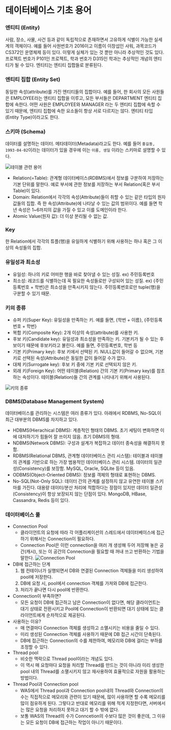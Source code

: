 # 데이터베이스 기초 용어

### 엔티티 (Entity)

사람, 장소, 사물, 사건 등과 같이 독립적으로 존재하면서 고유하게 식별이 가능한 실세계의 객체이다. 예를 들어 사원번호가 2016이고 이름이 이창섭인 사워, 과목코드가 CS372인 운영체제 등이 있다. 이렇게 실체가 있는 것 뿐만 아니라 추상적인 것도 있다. 프로젝트 번호가 P101인 프로젝트, 학과 번호가 D315인 학과는 추상적인 개념의 엔티티가 될 수 있다. 엔티티는 엔티티 집합들로 분류된다.

### 엔티티 집합 (Entity Set)

동일한 속성(attribute)를 가진 엔티티들의 집합이다. 예를 들어, 한 회사의 모든 사원들은 EMPLOYEE라는 엔티티 집합을 이루고, 모든 부서들은 DEPARTMENT 엔티티 집합에 속한다. 어떤 사원은 EMPLOYEE와 MANAGER 라는 두 엔티티 집합에 속할 수 있기 때문에, 엔티티 집합에 속한 요소들이 항상 서로 다르지는 않다. 엔티티 타입(Entity Type)이라고도 한다.

### 스키마 (Schema)

데이터를 설명하는 데이터. 메타데이터(Metadata)라고도 한다. 예를 들어 `홍길동, 1993-04-02`이라는 데이터가 있을 경우에 이는 `이름, 생일` 이라는 스키마로 설명할 수 있다.

![테이블 관련 용어](https://dl.dropboxusercontent.com/s/7wuch5scloueeza/%EC%8A%A4%ED%81%AC%EB%A6%B0%EC%83%B7%202018-12-02%2017.16.29.png)

- Relation(=Table): 관계형 데이터베이스(RDBMS)에서 정보를 구분하여 저장하는 기본 단위를 말한다. 예로 부서에 관한 정보를 저장하는 부서 Relation(혹은 부서 Table)이 있다.
- Domain: Relation에서 각각의 속성(Attribute)들이 취할 수 있는 같은 타입의 원자 값들의 집합. 즉 한 속성(Attribute)에 나타날 수 있는 값의 범위이다. 예를 들면 학년 속성은 1~6까지의 값을 가질 수 있고 이를 도메인이라 한다.
- Atomic Value(원자 값): 더 이상 분리될 수 없는 값.

### Key

한 Relation에서 각각의 튜플(행)을 유일하게 식별하기 위해 사용하는 하나 혹은 그 이상의 속성들의 집합.

### 유일성과 최소성

- 유일성: 하나의 키로 어떠한 행을 바로 찾아낼 수 있는 성질. ex) 주민등록번호
- 최소성: 레코드를 식별하는데 꼭 필요한 속성들로만 구성되어 있는 성질. ex) {주민등록번호 + 학번}은 최소성을 만족시키지 않는다. 주민등록번호로만 tuple(행)을 구분할 수 있기 때문.

### 키의 종류

- 슈퍼 키(Super Key): 유일성을 만족하는 키. 예를 들면, {학번 + 이름}, {주민등록번호 + 학번}
- 복합 키(Composite Key): 2개 이상의 속성(attribute)를 사용한 키.
- 후보 키(Candidate key): 유일성과 최소성을 만족하는 키. 기본키가 될 수 있는 후보이기 때문에 후보키라고 불린다. 예를 들면, 주민등록번호, 학번 등
- 기본 키(Primary key): 후보 키에서 선택된 키. NULL값이 들어갈 수 없으며, 기본키로 선택된 속성(Attribute)은 동일한 값이 들어갈 수가 없다.
- 대체 키(Surrogate key): 후보 키 중에 기본 키로 선택되지 않은 키.
- 외래 키(Foreign Key): 어떤 테이블(Relation) 간의 기본 키(Primary key)를 참조하는 속성이다. 테이블(Relation)들 간의 관계를 나타내기 위해서 사용된다.

![키의 종류](https://dl.dropboxusercontent.com/s/l51vuclpeqkdmwr/%EC%8A%A4%ED%81%AC%EB%A6%B0%EC%83%B7%202018-12-04%2014.33.19.png)

### DBMS(Database Management System)

데이터베이스를 관리하는 시스템은 여러 종류가 있다. 아래에서 RDBMS, No-SQL이 최근 대부분의 DBMS를 차지하고 있다.

- HDBMS(Hierachical DBMS): 계층적인 형태의 DBMS. 초기 세팅이 변화하면 이에 대처하기가 힘들어 잘 쓰이지 않음. 초기 DBMS의 형태.
- NDBMS(Network DBMS): 구성과 설계가 복잡하고 데이터 종속성을 해결하지 못함.
- RDBMS(Relational DBMS, 관계형 데이터베이스 관리 시스템): 테이블과 테이블의 관계를 기반으로 하는 가장 범용적인 데이터베이스 관리 시스템. 데이터의 일관성(Consistency)를 보장함. MySQL, Oracle, SQLite 등이 있음.
- ODBMS(Object-Oriented DBMS): 정보를 객체의 형태로 표현하는 DBMS.
- No-SQL(Not-Only SQL): 데이터 간의 관계를 설정하지 않고 유연한 테이블 스키마를 가진다. 대용량 데이터/분산 처리에 적합하다는 장점이 있지만 데이터 일관성(Consistency)이 항상 보장되지 않는 단점이 있다. MongoDB, HBase, Cassandra, Redis 등이 있다.

### 데이터베이스 풀

- Connection Pool
  - 클라이언트의 요청에 따라 각 어플리케이션의 스레드에서 데이터베이스에 접근하기 위해서는 Connection이 필요하다.
  - Connection Pool은 이런 connection을 여러 개 생성해 두어 저장해 놓은 공간(캐시), 또는 이 공간의 Connection을 필요할 때 꺼내 쓰고 반환하는 기법을 말한다.
    ![Connection Pool](https://raw.githubusercontent.com/WeareSoft/tech-interview/master/contents/images/db-img/db-connection-02.png)
- DB에 접근하는 단계
  1. 웹 컨테이너가 실행되면서 DB와 연결된 Connection 객체들을 미리 생성하여 pool에 저장한다.
  2. DB에 요청 시, pool에서 connection 객체를 가져와 DB에 접근한다.
  3. 처리가 끝나면 다시 pool에 반환한다.
- Connection이 부족하면?
  - 모든 요청이 DB에 접근하고 남은 Connection이 없다면, 해당 클라이언트는 대기 상태로 전환시키고 Pool에 Connection이 반환되면 대기 상태에 있는 클라이언트에게 순차적으로 제공된다.
- 사용하는 이유?
  - 매 연결마다 Connection 객체를 생성하고 소멸시키는 비용을 줄일 수 있다.
  - 미리 생성된 Connection 객체를 사용하기 때문에 DB 접근 시간이 단축된다.
  - DB에 접근하는 Connection의 수를 제한하여, 메모리와 DB에 걸리는 부하를 조정할 수 있다.
- Thread pool
  - 비슷한 맥락으로 Thread pool이라는 개념도 있다.
  - 이 역시 매 요청마다 요청을 처리할 Thread를 만드는 것이 아니라 미리 생성한 pool 내의 Thread를 소멸시키지 않고 재사용하여 효율적으로 자원을 활용하는 방법이다.
- Thread Pool과 Connection pool
  - WAS에서 Thread pool과 Connection pool내의 Thread와 Connection의 수는 직접적으로 메모리와 관련이 있기 때문에, 많이 사용하면 할 수록 메모리를 많이 점유하게 된다. 그렇다고 반대로 메모리를 위해 적게 지정한다면, 서버에서는 많은 요청을 처리하지 못하고 대기 할 수 밖에 없다.
  - 보통 WAS의 Thread의 수가 Conncetion의 수보다 많은 것이 좋은데, 그 이유는 모든 요청이 DB에 접근하는 작업이 아니기 때문이다.
